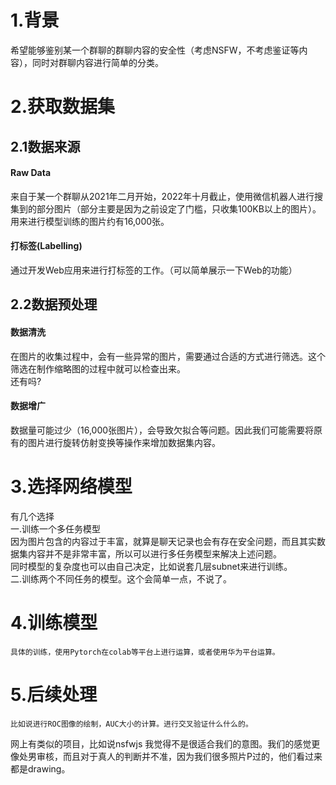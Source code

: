 # 1.背景
希望能够鉴别某一个群聊的群聊内容的安全性（考虑NSFW，不考虑鉴证等内容），同时对群聊内容进行简单的分类。
# 2.获取数据集
## 2.1数据来源
#### Raw Data
来自于某一个群聊从2021年二月开始，2022年十月截止，使用微信机器人进行搜集到的部分图片（部分主要是因为之前设定了门槛，只收集100KB以上的图片）。用来进行模型训练的图片约有16,000张。
#### 打标签(Labelling)  
通过开发Web应用来进行打标签的工作。（可以简单展示一下Web的功能）
## 2.2数据预处理
#### 数据清洗
在图片的收集过程中，会有一些异常的图片，需要通过合适的方式进行筛选。这个筛选在制作缩略图的过程中就可以检查出来。  
还有吗?
#### 数据增广
数据量可能过少（16,000张图片），会导致欠拟合等问题。因此我们可能需要将原有的图片进行旋转仿射变换等操作来增加数据集内容。

# 3.选择网络模型
有几个选择  
一.训练一个多任务模型  
因为图片包含的内容过于丰富，就算是聊天记录也会有存在安全问题，而且其实数据集内容并不是非常丰富，所以可以进行多任务模型来解决上述问题。  
同时模型的复杂度也可以由自己决定，比如说套几层subnet来进行训练。  
二.训练两个不同任务的模型。这个会简单一点，不说了。
# 4.训练模型
    具体的训练，使用Pytorch在colab等平台上进行运算，或者使用华为平台运算。
# 5.后续处理
    比如说进行ROC图像的绘制，AUC大小的计算。进行交叉验证什么什么的。


网上有类似的项目，比如说nsfwjs 我觉得不是很适合我们的意图。我们的感觉更像处男审核，而且对于真人的判断并不准，因为我们很多照片P过的，他们看过来都是drawing。